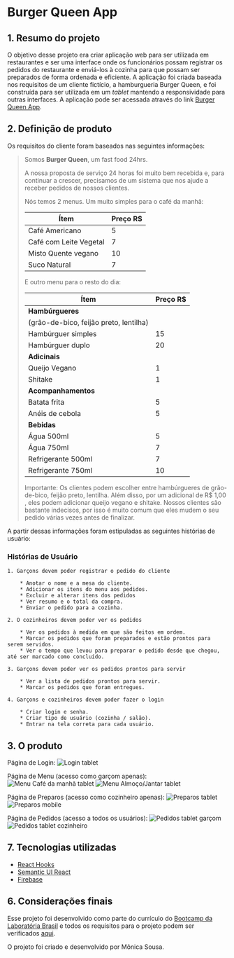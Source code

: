# Burger Queen App



## 1. Resumo do projeto

O objetivo desse projeto era criar aplicação web para ser utilizada em restaurantes e ser uma interface onde os funcionários possam registrar os pedidos do restaurante e enviá-los à cozinha para que possam ser preparados de forma ordenada e eficiente. A aplicação foi criada baseada nos requisitos de um cliente fictício, a hamburgueria Burger Queen, e foi construída para ser utilizada em um _tablet_ mantendo a responsividade para outras
interfaces. A aplicação pode ser acessada através do link [Burger Queen App](https://burger-queen-1253c.firebaseapp.com).

## 2. Definição de produto

Os requisitos do cliente foram baseados nas seguintes informações:

> Somos **Burger Queen**, um fast food 24hrs.
>
>A nossa proposta de serviço 24 horas foi muito bem recebida e, para continuar a
>crescer, precisamos de um sistema que nos ajude a receber pedidos de nossos
>clientes.
>
>Nós temos 2 menus. Um muito simples para o café da manhã:
>
>| Ítem                      |Preço R$|
>|---------------------------|------|
>| Café Americano            |    5 |
>| Café com Leite Vegetal    |    7 |
>| Misto Quente vegano       |   10 |
>| Suco Natural              |    7 |
>
>E outro menu para o resto do dia:
>
>| Ítem                      |Preço R$|
>|---------------------------|------|
>|**Hambúrgueres**           |      |
>|(grão-de-bico, feijão preto, lentilha)|
>|Hambúrguer simples         |    15|
>|Hambúrguer duplo           |    20|
>|**Adicinais**              |      |
>|Queijo Vegano              |     1|
>|Shitake                    |     1|
>|**Acompanhamentos**        |      |
>|Batata frita               |     5|
>|Anéis de cebola            |     5|
>|**Bebidas**                |      |
>|Água 500ml                 |     5|
>|Água 750ml                 |     7|
>|Refrigerante 500ml         |     7|
>|Refrigerante 750ml         |    10|
>
>Importante: Os clientes podem escolher entre hambúrgueres de grão-de-bico, feijão preto, lentilha. 
>Além disso, por um adicional de R$ 1,00 , eles podem adicionar queijo vegano e shitake.
>Nossos clientes são bastante indecisos, por isso é muito comum que eles mudem o
>seu pedido várias vezes antes de finalizar.

A partir dessas informações foram estipuladas as seguintes histórias de usuário:

### Histórias de Usuário

    1. Garçons devem poder registrar o pedido do cliente

        * Anotar o nome e a mesa do cliente.
        * Adicionar os itens do menu aos pedidos.
        * Excluir e alterar itens dos pedidos
        * Ver resumo e o total da compra.
        * Enviar o pedido para a cozinha.

    2. O cozinheiros devem poder ver os pedidos

        * Ver os pedidos à medida em que são feitos em ordem.
        * Marcar os pedidos que foram preparados e estão prontos para serem servidos.
        * Ver o tempo que levou para preparar o pedido desde que chegou, até ser marcado como concluído.

    3. Garçons devem poder ver os pedidos prontos para servir

        * Ver a lista de pedidos prontos para servir.
        * Marcar os pedidos que foram entregues.

    4. Garçons e cozinheiros devem poder fazer o login

        * Criar login e senha.
        * Criar tipo de usuário (cozinha / salão).
        * Entrar na tela correta para cada usuário.

## 3. O produto

Página de Login: 
![Login tablet](https://github.com/mokasousa/RestaurantApp-Burger-Queen/blob/master/src/Images/login-tablet.png)

Página de Menu (acesso como garçom apenas): 
![Menu Café da manhã tablet](https://github.com/mokasousa/RestaurantApp-Burger-Queen/blob/master/src/Images/menu-breakfast-tablet.png) 
![Menu Almoço/Jantar tablet](https://github.com/mokasousa/RestaurantApp-Burger-Queen/blob/master/src/Images/menu-lunch-tablet.png)

Página de Preparos (acesso como cozinheiro apenas): 
![Preparos tablet](https://github.com/mokasousa/RestaurantApp-Burger-Queen/blob/master/src/Images/prep-desktop.png)
![Preparos mobile](https://github.com/mokasousa/RestaurantApp-Burger-Queen/blob/master/src/Images/prep-mobile.png)

Página de Pedidos (acesso a todos os usuários): 
![Pedidos tablet garçom](https://github.com/mokasousa/RestaurantApp-Burger-Queen/blob/master/src/Images/order-history-waiter-tablet.png) 
![Pedidos tablet cozinheiro](https://github.com/mokasousa/RestaurantApp-Burger-Queen/blob/master/src/Images/order-history-cook-tablet.png)

## 7. Tecnologias utilizadas

* [React Hooks](https://reactjs.org/docs/hooks-intro.html)
* [Semantic UI React](https://react.semantic-ui.com/)
* [Firebase](https://firebase.google.com)

## 6. Considerações finais

Esse projeto foi desenvolvido como parte do currículo do [Bootcamp da Laboratória Brasil](https://www.laboratoria.la/br) e todos os requisitos para o projeto podem ser verificados [aqui](https://github.com/Laboratoria/SAP003-burger-queen).

O projeto foi criado e desenvolvido por Mônica Sousa.

